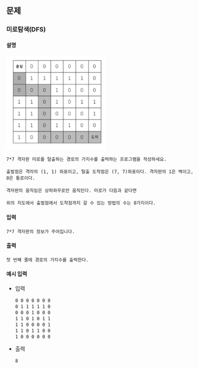 ## 문제

###  미로탐색(DFS)

#### 설명
<img src="resources/image.png" width="264"/>   

```
7*7 격자판 미로를 탈출하는 경로의 가지수를 출력하는 프로그램을 작성하세요.

출발점은 격자의 (1, 1) 좌표이고, 탈출 도착점은 (7, 7)좌표이다. 격자판의 1은 벽이고, 0은 통로이다.

격자판의 움직임은 상하좌우로만 움직인다. 미로가 다음과 같다면

위의 지도에서 출발점에서 도착점까지 갈 수 있는 방법의 수는 8가지이다.
```

#### 입력
```
7*7 격자판의 정보가 주어집니다.
```

#### 출력
```
첫 번째 줄에 경로의 가지수를 출력한다.
```

#### 예시 입력
- 입력
    ```
  0 0 0 0 0 0 0
  0 1 1 1 1 1 0
  0 0 0 1 0 0 0
  1 1 0 1 0 1 1
  1 1 0 0 0 0 1
  1 1 0 1 1 0 0
  1 0 0 0 0 0 0

    ```
- 출력
    ```
  8    
  ```
